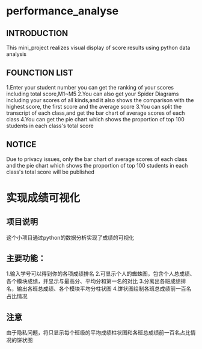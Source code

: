 # performance_analyse

## INTRODUCTION
This mini_project realizes visual display of score results using python data analysis

## FOUNCTION LIST
1.Enter your student number you can get the ranking of your scores including total score,M1~M5 
2.You can also get your Spider Diagrams including your scores of all kinds,and it also shows the comparison with the highest score, the first score and the average score
3.You can split the transcript of each class,and get the bar chart of average scores of each class
4.You can get the pie chart which shows the proportion of top 100 students in each class's total score 

## NOTICE
Due to privacy issues, only the bar chart of average scores of each class and the pie chart which shows the proportion of top 100 students in each class's total score will be published

 
 
 
 
 
# 实现成绩可视化

## 项目说明

 这个小项目通过python的数据分析实现了成绩的可视化

## 主要功能：
1.输入学号可以得到你的各项成绩排名
2.可显示个人的蜘蛛图，包含个人总成绩、各个模块成绩，并显示与最高分、平均分和第一名的对比
3.分离出各班成绩排名，输出各班总成绩、各个模块平均分柱状图
4.饼状图绘制各班总成绩前一百名占比情况

## 注意
由于隐私问题，将只显示每个班级的平均成绩柱状图和各班总成绩前一百名占比情况的饼状图
